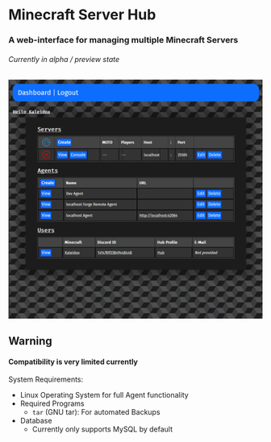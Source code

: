 # Minecraft Server Hub
### A web-interface for managing multiple Minecraft Servers
###### Currently in alpha / preview state
![Image](https://github.com/comroid-git/mc-server-hub/blob/main/docs/img/dashboard.png?raw=true)

## Warning
#### Compatibility is very limited currently
System Requirements:
- Linux Operating System for full Agent functionality
- Required Programs
  - `tar` (GNU tar): For automated Backups
- Database
  - Currently only supports MySQL by default
